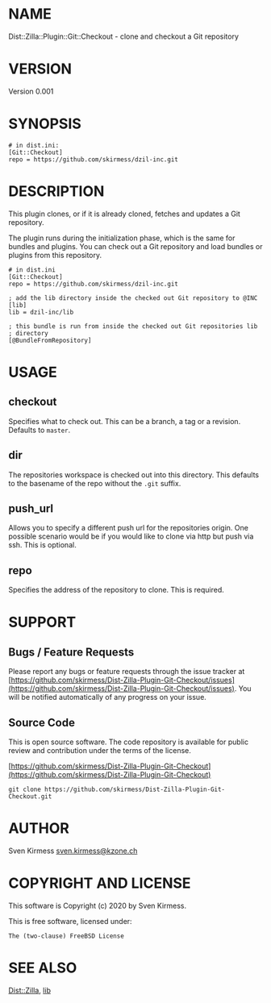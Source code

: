 # NAME

Dist::Zilla::Plugin::Git::Checkout - clone and checkout a Git repository

# VERSION

Version 0.001

# SYNOPSIS

    # in dist.ini:
    [Git::Checkout]
    repo = https://github.com/skirmess/dzil-inc.git

# DESCRIPTION

This plugin clones, or if it is already cloned, fetches and updates a Git
repository.

The plugin runs during the initialization phase, which is the same for
bundles and plugins. You can check out a Git repository and load bundles
or plugins from this repository.

    # in dist.ini
    [Git::Checkout]
    repo = https://github.com/skirmess/dzil-inc.git

    ; add the lib directory inside the checked out Git repository to @INC
    [lib]
    lib = dzil-inc/lib

    ; this bundle is run from inside the checked out Git repositories lib
    ; directory
    [@BundleFromRepository]

# USAGE

## checkout

Specifies what to check out. This can be a branch, a tag or a revision.
Defaults to `master`.

## dir

The repositories workspace is checked out into this directory. This defaults
to the basename of the repo without the `.git` suffix.

## push\_url

Allows you to specify a different push url for the repositories origin. One
possible scenario would be if you would like to clone via http but push via
ssh. This is optional.

## repo

Specifies the address of the repository to clone. This is required.

# SUPPORT

## Bugs / Feature Requests

Please report any bugs or feature requests through the issue tracker
at [https://github.com/skirmess/Dist-Zilla-Plugin-Git-Checkout/issues](https://github.com/skirmess/Dist-Zilla-Plugin-Git-Checkout/issues).
You will be notified automatically of any progress on your issue.

## Source Code

This is open source software. The code repository is available for
public review and contribution under the terms of the license.

[https://github.com/skirmess/Dist-Zilla-Plugin-Git-Checkout](https://github.com/skirmess/Dist-Zilla-Plugin-Git-Checkout)

    git clone https://github.com/skirmess/Dist-Zilla-Plugin-Git-Checkout.git

# AUTHOR

Sven Kirmess <sven.kirmess@kzone.ch>

# COPYRIGHT AND LICENSE

This software is Copyright (c) 2020 by Sven Kirmess.

This is free software, licensed under:

    The (two-clause) FreeBSD License

# SEE ALSO

[Dist::Zilla](https://metacpan.org/pod/Dist::Zilla), [lib](https://metacpan.org/pod/lib)
